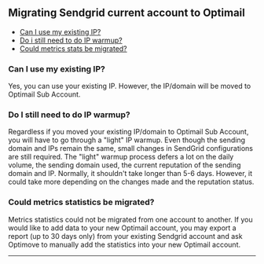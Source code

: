 ## Migrating Sendgrid current account to Optimail
<a id="migrate"></a>
   - [Can I use my existing IP?](#existing-ip)
   - [Do i still need to do IP warmup?](#ip-warmup-mig)
   - [Could metrics stats be migrated?](#metrics-stats)
   
   
### <a id="existing-ip"></a>Can I use my existing IP?
Yes, you can use your existing IP. However, the IP/domain will be moved to Optimail Sub Account.

### <a id="ip-warmup-mig"></a>Do I still need to do IP warmup?
Regardless if you moved your existing IP/domain to Optimail Sub Account, you will have to go through a "light" IP warmup.
Even though the sending domain and IPs remain the same, small changes in SendGrid configurations are still required.
The "light" warmup process defers a lot on the daily volume, the sending domain used, the current reputation of the sending domain and IP. 
Normally, it shouldn't take longer than 5-6 days. However, it could take more depending on the changes made and the reputation status. 



### <a id="metrics-statsg"></a>Could metrics statistics be migrated?
Metrics statistics could not be migrated from one account to another. If you would like to add data to your new Optimail account, you may export a report (up to 30 days only) from your existing Sendgrid account and ask Optimove to manually add the statistics into your new Optimail account.


<HR>
